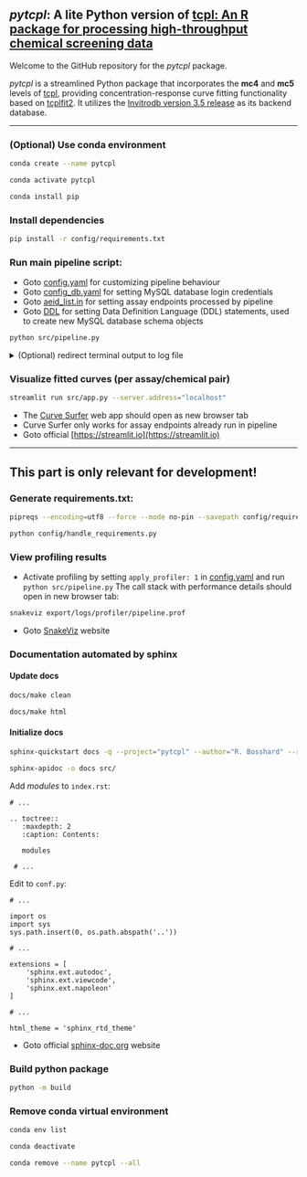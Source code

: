 ## _pytcpl_: A lite Python version of [tcpl: An R package for processing high-throughput chemical screening data](https://github.com/USEPA/CompTox-ToxCast-tcpl)

Welcome to the GitHub repository for the _pytcpl_ package.

_pytcpl_ is a streamlined Python package that incorporates the **mc4** and **mc5** levels of
[tcpl](https://github.com/USEPA/CompTox-ToxCast-tcpl), 
providing concentration-response curve fitting functionality based on [tcplfit2](https://github.com/USEPA/CompTox-ToxCast-tcplFit2).
It utilizes the [Invitrodb version 3.5 release](https://cfpub.epa.gov/si/si_public_record_Report.cfm?dirEntryId=355484&Lab=CCTE)
as its backend database.
___


### (Optional) Use conda environment
```bash
conda create --name pytcpl
```
```bash
conda activate pytcpl
```
```bash
conda install pip
```


### Install dependencies
```bash 
pip install -r config/requirements.txt
```


### Run main pipeline script:
- Goto [config.yaml](config/config.yaml) for customizing pipeline behaviour
- Goto [config_db.yaml](config/config_db.yaml) for setting MySQL database login credentials
- Goto [aeid_list.in](config/aeid_list.in) for setting assay endpoints processed by pipeline
- Goto [DDL](config/DDL/) for setting Data Definition Language (DDL) statements, used to create new MySQL database schema objects
```bash 
python src/pipeline.py
```
<details><summary>(Optional) redirect terminal output to log file</summary>
```bash
python src/pipeline.py --unicode | tee export/logs/log.out
```
</details>


### Visualize fitted curves (per assay/chemical pair)
```bash
streamlit run src/app.py --server.address="localhost"
```
- The [Curve Surfer](http://localhost:8501/) web app should open as new browser tab
- Curve Surfer only works for assay endpoints already run in pipeline
- Goto official [https://streamlit.io](https://streamlit.io)



___


## This part is only relevant for development!
### Generate requirements.txt:
```bash
pipreqs --encoding=utf8 --force --mode no-pin --savepath config/requirements.txt
```
```bash
python config/handle_requirements.py
```


### View profiling results
- Activate profiling by setting `apply_profiler: 1` in [config.yaml](config/config.yaml) and run `python src/pipeline.py`
The call stack with performance details should open in new browser tab:
```bash
snakeviz export/logs/profiler/pipeline.prof
```
- Goto [SnakeViz](https://jiffyclub.github.io/snakeviz/) website


### Documentation automated by sphinx
#### Update docs
```bash
docs/make clean
```
```bash
docs/make html
```

#### Initialize docs
```bash
sphinx-quickstart docs -q --project="pytcpl" --author="R. Bosshard" --release="0.1"
```
```bash
sphinx-apidoc -o docs src/
```
Add _modules_ to `index.rst`:
```
# ...

.. toctree::
   :maxdepth: 2
   :caption: Contents:

   modules
   
 # ...
```

Edit to `conf.py`:
```
# ...

import os
import sys
sys.path.insert(0, os.path.abspath('..'))

# ...

extensions = [
    'sphinx.ext.autodoc',
    'sphinx.ext.viewcode',
    'sphinx.ext.napoleon'
]

# ...

html_theme = 'sphinx_rtd_theme'
```

- Goto official [sphinx-doc.org](https://www.sphinx-doc.org) website





### Build python package
```bash
python -m build
```

### Remove conda virtual environment
```bash
conda env list
```
```bash
conda deactivate
```
```bash
conda remove --name pytcpl --all
```


